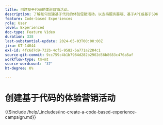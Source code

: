 ```yaml
---
title: 创建基于代码的体验营销活动。
description: 了解如何创建基于代码的体验促销活动，以支持服务器端、基于API或基于SDK的实施方法来扩展个性化，从而与开发环境无缝集成。
feature: Code-based Experiences
role: User
level: Experienced
doc-type: Feature Video
duration: 338
last-substantial-update: 2024-05-03T00:00:00Z
jira: KT-14044
exl-id: 4fc6d7d9-732b-4cf5-9582-5a771a2204c1
source-git-commit: 9cc759c4b1b7984d282b2902d56b8683c476a5af
workflow-type: tm+mt
source-wordcount: '37'
ht-degree: 0%

---
```


# 创建基于代码的体验营销活动

{{$include /help/_includes/inc-create-a-code-based-experience-campaign.md}}
